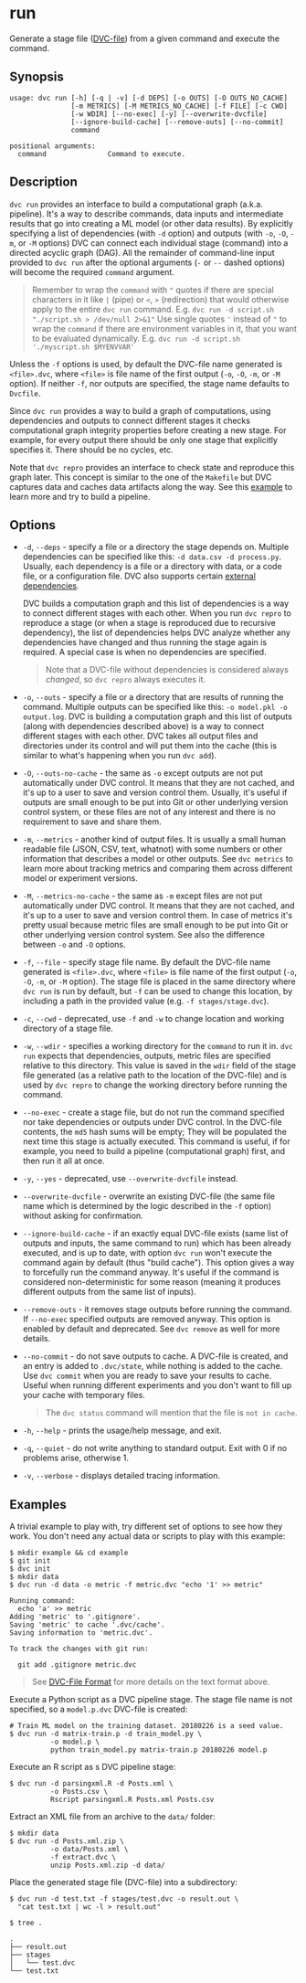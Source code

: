 # run

Generate a stage file ([DVC-file](/doc/user-guide/dvc-file-format)) from a given
command and execute the command.

## Synopsis

```usage
usage: dvc run [-h] [-q | -v] [-d DEPS] [-o OUTS] [-O OUTS_NO_CACHE]
               [-m METRICS] [-M METRICS_NO_CACHE] [-f FILE] [-c CWD]
               [-w WDIR] [--no-exec] [-y] [--overwrite-dvcfile]
               [--ignore-build-cache] [--remove-outs] [--no-commit]
               command

positional arguments:
  command               Command to execute.
```

## Description

`dvc run` provides an interface to build a computational graph (a.k.a.
pipeline). It's a way to describe commands, data inputs and intermediate results
that go into creating a ML model (or other data results). By explicitly
specifying a list of dependencies (with `-d` option) and outputs (with `-o`,
`-O`, `-m`, or `-M` options) DVC can connect each individual stage (command)
into a directed acyclic graph (DAG). All the remainder of command-line input
provided to `dvc run` after the optional arguments (`-` or `--` dashed options)
will become the required `command` argument.

> Remember to wrap the `command` with `"` quotes if there are special characters
> in it like `|` (pipe) or `<`, `>` (redirection) that would otherwise apply to
> the entire `dvc run` command. E.g.
> `dvc run -d script.sh "./script.sh > /dev/null 2>&1"` Use single quotes `'`
> instead of `"` to wrap the `command` if there are environment variables in it,
> that you want to be evaluated dynamically. E.g.
> `dvc run -d script.sh './myscript.sh $MYENVVAR'`

Unless the `-f` options is used, by default the DVC-file name generated is
`<file>.dvc`, where `<file>` is file name of the first output (`-o`, `-O`, `-m`,
or `-M` option). If neither `-f`, nor outputs are specified, the stage name
defaults to `Dvcfile`.

Since `dvc run` provides a way to build a graph of computations, using
dependencies and outputs to connect different stages it checks computational
graph integrity properties before creating a new stage. For example, for every
output there should be only one stage that explicitly specifies it. There should
be no cycles, etc.

Note that `dvc repro` provides an interface to check state and reproduce this
graph later. This concept is similar to the one of the `Makefile` but DVC
captures data and caches <abbr>data artifacts</abbr> along the way. See this
[example](/doc/get-started/example-pipeline) to learn more and try to build a
pipeline.

## Options

- `-d`, `--deps` - specify a file or a directory the stage depends on. Multiple
  dependencies can be specified like this: `-d data.csv -d process.py`. Usually,
  each dependency is a file or a directory with data, or a code file, or a
  configuration file. DVC also supports certain
  [external dependencies](/doc/user-guide/external-dependencies).

  DVC builds a computation graph and this list of dependencies is a way to
  connect different stages with each other. When you run `dvc repro` to
  reproduce a stage (or when a stage is reproduced due to recursive dependency),
  the list of dependencies helps DVC analyze whether any dependencies have
  changed and thus running the stage again is required. A special case is when
  no dependencies are specified.

  > Note that a DVC-file without dependencies is considered always _changed_, so
  > `dvc repro` always executes it.

- `-o`, `--outs` - specify a file or a directory that are results of running the
  command. Multiple outputs can be specified like this:
  `-o model.pkl -o output.log`. DVC is building a computation graph and this
  list of outputs (along with dependencies described above) is a way to connect
  different stages with each other. DVC takes all output files and directories
  under its control and will put them into the cache (this is similar to what's
  happening when you run `dvc add`).

- `-O`, `--outs-no-cache` - the same as `-o` except outputs are not put
  automatically under DVC control. It means that they are not cached, and it's
  up to a user to save and version control them. Usually, it's useful if outputs
  are small enough to be put into Git or other underlying version control
  system, or these files are not of any interest and there is no requirement to
  save and share them.

- `-m`, `--metrics` - another kind of output files. It is usually a small human
  readable file (JSON, CSV, text, whatnot) with some numbers or other
  information that describes a model or other outputs. See `dvc metrics` to
  learn more about tracking metrics and comparing them across different model or
  experiment versions.

- `-M`, `--metrics-no-cache` - the same as `-m` except files are not put
  automatically under DVC control. It means that they are not cached, and it's
  up to a user to save and version control them. In case of metrics it's pretty
  usual because metric files are small enough to be put into Git or other
  underlying version control system. See also the difference between `-o` and
  `-O` options.

- `-f`, `--file` - specify stage file name. By default the DVC-file name
  generated is `<file>.dvc`, where `<file>` is file name of the first output
  (`-o`, `-O`, `-m`, or `-M` option). The stage file is placed in the same
  directory where `dvc run` is run by default, but `-f` can be used to change
  this location, by including a path in the provided value (e.g.
  `-f stages/stage.dvc`).

- `-c`, `--cwd` - deprecated, use `-f` and `-w` to change location and working
  directory of a stage file.

- `-w`, `--wdir` - specifies a working directory for the `command` to run it in.
  `dvc run` expects that dependencies, outputs, metric files are specified
  relative to this directory. This value is saved in the `wdir` field of the
  stage file generated (as a relative path to the location of the DVC-file) and
  is used by `dvc repro` to change the working directory before running the
  command.

- `--no-exec` - create a stage file, but do not run the command specified nor
  take dependencies or outputs under DVC control. In the DVC-file contents, the
  `md5` hash sums will be empty; They will be populated the next time this stage
  is actually executed. This command is useful, if for example, you need to
  build a pipeline (computational graph) first, and then run it all at once.

- `-y`, `--yes` - deprecated, use `--overwrite-dvcfile` instead.

- `--overwrite-dvcfile` - overwrite an existing DVC-file (the same file name
  which is determined by the logic described in the `-f` option) without asking
  for confirmation.

- `--ignore-build-cache` - if an exactly equal DVC-file exists (same list of
  outputs and inputs, the same command to run) which has been already executed,
  and is up to date, with option `dvc run` won't execute the command again by
  default (thus "build cache"). This option gives a way to forcefully run the
  command anyway. It's useful if the command is considered non-deterministic for
  some reason (meaning it produces different outputs from the same list of
  inputs).

- `--remove-outs` - it removes stage outputs before running the command. If
  `--no-exec` specified outputs are removed anyway. This option is enabled by
  default and deprecated. See `dvc remove` as well for more details.

- `--no-commit` - do not save outputs to cache. A DVC-file is created, and an
  entry is added to `.dvc/state`, while nothing is added to the cache. Use
  `dvc commit` when you are ready to save your results to cache. Useful when
  running different experiments and you don't want to fill up your cache with
  temporary files.

  > The `dvc status` command will mention that the file is `not in cache`.

- `-h`, `--help` - prints the usage/help message, and exit.

- `-q`, `--quiet` - do not write anything to standard output. Exit with 0 if no
  problems arise, otherwise 1.

- `-v`, `--verbose` - displays detailed tracing information.

## Examples

A trivial example to play with, try different set of options to see how they
work. You don't need any actual data or scripts to play with this example:

```dvc
$ mkdir example && cd example
$ git init
$ dvc init
$ mkdir data
$ dvc run -d data -o metric -f metric.dvc "echo '1' >> metric"

Running command:
  echo 'a' >> metric
Adding 'metric' to '.gitignore'.
Saving 'metric' to cache '.dvc/cache'.
Saving information to 'metric.dvc'.

To track the changes with git run:

  git add .gitignore metric.dvc
```

> See [DVC-File Format](/doc/user-guide/dvc-file-format) for more details on the
> text format above.

Execute a Python script as a DVC pipeline stage. The stage file name is not
specified, so a `model.p.dvc` DVC-file is created:

```dvc
# Train ML model on the training dataset. 20180226 is a seed value.
$ dvc run -d matrix-train.p -d train_model.py \
          -o model.p \
          python train_model.py matrix-train.p 20180226 model.p
```

Execute an R script as s DVC pipeline stage:

```dvc
$ dvc run -d parsingxml.R -d Posts.xml \
          -o Posts.csv \
          Rscript parsingxml.R Posts.xml Posts.csv
```

Extract an XML file from an archive to the `data/` folder:

```dvc
$ mkdir data
$ dvc run -d Posts.xml.zip \
          -o data/Posts.xml \
          -f extract.dvc \
          unzip Posts.xml.zip -d data/
```

Place the generated stage file (DVC-file) into a subdirectory:

```dvc
$ dvc run -d test.txt -f stages/test.dvc -o result.out \
  "cat test.txt | wc -l > result.out"

$ tree .

.
├── result.out
├── stages
│   └── test.dvc
└── test.txt
```
